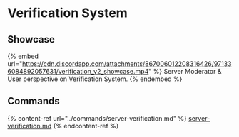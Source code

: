 # Verification System

## Showcase

{% embed url="https://cdn.discordapp.com/attachments/867006012208316426/971336084892057631/verification_v2_showcase.mp4" %}
Server Moderator & User perspective on Verification System.
{% endembed %}

## Commands

{% content-ref url="../commands/server-verification.md" %}
[server-verification.md](../commands/server-verification.md)
{% endcontent-ref %}
